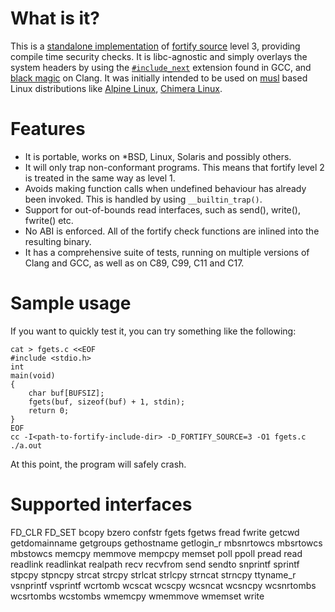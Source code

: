 # What is it?

This is a [standalone implementation](https://git.2f30.org/fortify-headers/) of
[fortify source]( http://gcc.gnu.org/ml/gcc-patches/2004-09/msg02055.html )
level 3, providing compile time security checks. It is libc-agnostic and simply
overlays the system headers by using the
[`#include_next`](https://gcc.gnu.org/onlinedocs/cpp/Wrapper-Headers.html)
extension found in GCC, and [black
magic](https://github.com/jvoisin/fortify-headers/commit/fe149628eaae9748be08815d726cc56e8e492c73)
on Clang. It was initially intended to be used on
[musl](http://www.musl-libc.org/) based Linux
distributions like [Alpine Linux](https://alpinelinux.org),
[Chimera Linux](https://chimera-linux.org/).


# Features

- It is portable, works on *BSD, Linux, Solaris and possibly others.
- It will only trap non-conformant programs. This means that fortify
  level 2 is treated in the same way as level 1.
- Avoids making function calls when undefined behaviour has already been
  invoked. This is handled by using `__builtin_trap()`.
- Support for out-of-bounds read interfaces, such as send(), write(), fwrite() etc.
- No ABI is enforced. All of the fortify check functions are inlined
  into the resulting binary.
- It has a comprehensive suite of
  tests, running on multiple versions of Clang and GCC,
  as well as on C89, C99, C11 and C17.


# Sample usage

If you want to quickly test it, you can try something like the following:

```
cat > fgets.c <<EOF
#include <stdio.h>
int
main(void)
{
	char buf[BUFSIZ];
	fgets(buf, sizeof(buf) + 1, stdin);
	return 0;
}
EOF
cc -I<path-to-fortify-include-dir> -D_FORTIFY_SOURCE=3 -O1 fgets.c
./a.out
```

At this point, the program will safely crash.


Supported interfaces
====================

FD_CLR
FD_SET
bcopy
bzero
confstr
fgets
fgetws
fread
fwrite
getcwd
getdomainname
getgroups
gethostname
getlogin_r
mbsnrtowcs
mbsrtowcs
mbstowcs
memcpy
memmove
mempcpy
memset
poll
ppoll
pread
read
readlink
readlinkat
realpath
recv
recvfrom
send
sendto
snprintf
sprintf
stpcpy
stpncpy
strcat
strcpy
strlcat
strlcpy
strncat
strncpy
ttyname_r
vsnprintf
vsprintf
wcrtomb
wcscat
wcscpy
wcsncat
wcsncpy
wcsnrtombs
wcsrtombs
wcstombs
wmemcpy
wmemmove
wmemset
write

